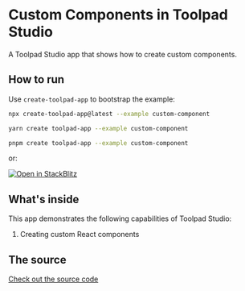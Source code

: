 # Custom Components in Toolpad Studio

<p class="description">A Toolpad Studio app that shows how to create custom components.</p>

## How to run

Use `create-toolpad-app` to bootstrap the example:

```bash
npx create-toolpad-app@latest --example custom-component
```

```bash
yarn create toolpad-app --example custom-component
```

```bash
pnpm create toolpad-app --example custom-component
```

or:

[![Open in StackBlitz](https://developer.stackblitz.com/img/open_in_stackblitz.svg)](https://stackblitz.com/fork/github/mui/toolpad/tree/master/examples/studio/custom-component)

## What's inside

This app demonstrates the following capabilities of Toolpad Studio:

1. Creating custom React components

## The source

[Check out the source code](https://github.com/mui/toolpad/tree/master/examples/studio/custom-component)
